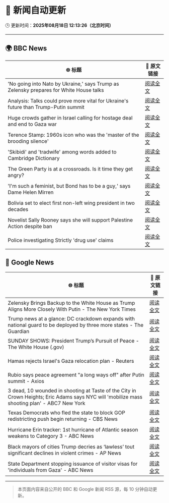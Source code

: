 # 🧠 新闻自动更新

🕒 更新时间：**2025年08月18日 12:13:26（北京时间）**

---

## 🌍 BBC News

| 🌐 标题 | 🔗 原文链接 |
|--------|-------------|
| 'No going into Nato by Ukraine,' says Trump as Zelensky prepares for White House talks | [阅读全文](https://www.bbc.com/news/articles/cm21j1ve817o?at_medium=RSS&at_campaign=rss) |
| Analysis: Talks could prove more vital for Ukraine's future than Trump-Putin summit | [阅读全文](https://www.bbc.com/news/articles/ckglxlx5vldo?at_medium=RSS&at_campaign=rss) |
| Huge crowds gather in Israel calling for hostage deal and end to Gaza war | [阅读全文](https://www.bbc.com/news/articles/ce93y2dxlg4o?at_medium=RSS&at_campaign=rss) |
| Terence Stamp: 1960s icon who was the 'master of the brooding silence' | [阅读全文](https://www.bbc.com/news/articles/cnkk4e8xqjwo?at_medium=RSS&at_campaign=rss) |
| 'Skibidi' and 'tradwife' among words added to Cambridge Dictionary | [阅读全文](https://www.bbc.com/news/articles/ce93ygv4zzlo?at_medium=RSS&at_campaign=rss) |
| The Green Party is at a crossroads. Is it time they get angry? | [阅读全文](https://www.bbc.com/news/articles/cm2kzrr4375o?at_medium=RSS&at_campaign=rss) |
| 'I'm such a feminist, but Bond has to be a guy,' says Dame Helen Mirren | [阅读全文](https://www.bbc.com/news/articles/c1jnen9zklpo?at_medium=RSS&at_campaign=rss) |
| Bolivia set to elect first non-left wing president in two decades | [阅读全文](https://www.bbc.com/news/articles/c4gzlp85432o?at_medium=RSS&at_campaign=rss) |
| Novelist Sally Rooney says she will support Palestine Action despite ban | [阅读全文](https://www.bbc.com/news/articles/cp94jz0y7ygo?at_medium=RSS&at_campaign=rss) |
| Police investigating Strictly 'drug use' claims | [阅读全文](https://www.bbc.com/news/articles/cx2px5r90x4o?at_medium=RSS&at_campaign=rss) |

## 📰 Google News

| 🌐 标题 | 🔗 原文链接 |
|--------|-------------|
| Zelensky Brings Backup to the White House as Trump Aligns More Closely With Putin - The New York Times | [阅读全文](https://news.google.com/rss/articles/CBMihgFBVV95cUxQOVIxUmhHWGl0dm5RalpSRTZzSWhJeHJsQkltMXh5YnNYMFB6UXJSSTJPcHlXRGtlQ05QT1lDazZ0Uk9COFJTZk9OYjNxYm5NVF95TWVzR0tSelctbzllN1M3NlppQ1RPNzdfLVBVZDAtd1NRZmhtMU5aZDQzb2ttcW1Xa1dUdw?oc=5) |
| Trump news at a glance: DC crackdown expands with national guard to be deployed by three more states - The Guardian | [阅读全文](https://news.google.com/rss/articles/CBMingFBVV95cUxOOGRSRXp4UFZ1ZmlNVG1xa2VRZDFpU2gyMm5GRU4tVXI1cVdZU01wdzJxcmJCdXAzY0YtTzJtODBRLVVRSDhEWlJ1MEtka3ZibWFXSGZRelJuTUpXaDhLaTRBVFA1UVhqUzFocEJGSEp5c0UxeXYyRmNROVN5OVNKUjZEUmxrQkNGSzNJZTBRa1NINUFoakhKYXAweFA0UQ?oc=5) |
| SUNDAY SHOWS: President Trump’s Pursuit of Peace - The White House (.gov) | [阅读全文](https://news.google.com/rss/articles/CBMilgFBVV95cUxOYjVQYkxJUWFwOTRDeV9vZXVjRU9KcmdvMVplZW9udDVRODJ1c0xJbk9nUkFwVnFGMHU1TzZLcERtdG1ySWxPX2cxRTVfd05MTkNQNWZRZ0JaTlg0bURlVHV6TVFiR2toY2sxUmhTTGp5dDNRWFhtbU9FMjhJY1JXZ0hzVEJpMlFHdmxRa1VMbUt4UVBtMHc?oc=5) |
| Hamas rejects Israel's Gaza relocation plan - Reuters | [阅读全文](https://news.google.com/rss/articles/CBMinAFBVV95cUxOZzlUaFB6d1RiRXU4YWwzd05aY2xYdW8wUzZ6dmQtZVM3Rm5nUTN5TVRpQUs0SnhaLTk3VDhBVDB4Y3JGeEpkRDd3VkotRU1qVzI2ZmxRdU95dU5XNlZNeE1EeHJ4a1AyZFhPZ1VHUEZUYUVleTF0Um9IVkw0dHFhdnlCNEZndnNqakt6aE5fbzJnY3V3cm9rNEZMemk?oc=5) |
| Rubio says peace agreement "a long ways off" after Putin summit - Axios | [阅读全文](https://news.google.com/rss/articles/CBMidEFVX3lxTE95RC1fTFQ0UFNUbVBEZG02Q3lzR2VSR2ExaG9DRnFIUWZPeHdFdzg5VXdDTHFWSnVOc0Y3VHp1bGFzS0hWcTZ4TWVQQ3I2Vk1BamUyMTRPd24xTkNKd08ybnZkS181ZEZFRkh1NWYwQUZQWkdr?oc=5) |
| 3 dead, 10 wounded in shooting at Taste of the City in Crown Heights; Eric Adams says NYC will 'mobilize mass shooting plan' - ABC7 New York | [阅读全文](https://news.google.com/rss/articles/CBMimAFBVV95cUxNTjZDSXVwam1zN2JubW5SZ28wM2pqQUpTY2hxQXh1Y0dsazZEczFSQ05tNE02TG9KYjlMd0pQdjE5QTJXXy1MQmg0TXg3b05ZdjBYYVcwUUdTUUVON1h4RHFYaGZKMm5IYS11M2UtOHllcmxZUmx2Qk9KUF9HUzh3NlpBT09KRjRpVmM4WWVkQUNLa1VLQlhPb9IBngFBVV95cUxQVDN4Zkstc3RKRlBYbmtVODZ1Tmd0Q1I4cHZwRVdpcEx6M0wySlFfYldDTjU4N2I4ekZUY3YxN1BpbVY3a2U5UzgtZHN1bW1sSTVyNndSZGFiTkl6cFJsNEMxTWJaYjNWZk5uUnBGYnpLcXBybEloVnVvYXN2SEtkMWZPakhSX3llV19TSC1WdXZ4bko4QUNobjdMeVV6dw?oc=5) |
| Texas Democrats who fled the state to block GOP redistricting push begin returning - CBS News | [阅读全文](https://news.google.com/rss/articles/CBMieEFVX3lxTE1ZcnY2NjFYVXdIb0d2Yk8wOVBqdU8xeDJ1VVd1X1NFQWItVzdkRExLWGo5WXpBNTc4UnpnZ2t4cUFuWWo5Q1A4VWJIa1VLQjlBQ2tqajNRaVplQWstRTlxV0ItSW1OUHFjalkxandmRFlOQV9JWVVVUdIBfkFVX3lxTE45emVEbWR6UXhLT3pOZGhFVGx0RHdEVHJXbFpzTkczSWQweWFIZ21Qa1hhMzVtamt6RGdqOG9pWktRS0Npc2Y4MnVZWFVWQ0Fnc2U5d1hiSUN0SHBGRnR5RkNxNC1PTGttRVE4X0djb3E3N3RndDF1eHdjWTFMdw?oc=5) |
| Hurricane Erin tracker: 1st hurricane of Atlantic season weakens to Category 3 - ABC News | [阅读全文](https://news.google.com/rss/articles/CBMimAFBVV95cUxOX29HbXh4eDNfTi1JUVJpd0xldTRLT2R6SXBDZXRKRUZKZUxUbkNTYTY0ZVFVRVo5T0VOZkd5RC1CZFN2ZFBBNGphSTBvV21yYmxCTEhoMTRrWlN6a3pSOTFVTmpJZjZKUThFaTVLenpHbXg2VHBrdXRMTnFldHdtY0tJTUs2SXo0VHdUMXg3WkR4bjZZNnJjN9IBngFBVV95cUxOWWJ5dE8wak10blZWSlBEeWJ5cG5BMXZtYzRWeFhwbVBtWkNyVTAtZmhGUzZERHU0S2JqRTdqaVJ1VFMxQ0Zscl92QXFlYWNrMXBuay0zR1h2eW1VYzRlSk91eU1ldVIwbF9WSWE3amJ5bG1PNTFfcC1DVXk2bGxnLXJKb080allwNnJyOWEzMGFiYzNaYWtUWHdxTnJJQQ?oc=5) |
| Black mayors of cities Trump decries as ‘lawless’ tout significant declines in violent crimes - AP News | [阅读全文](https://news.google.com/rss/articles/CBMiqgFBVV95cUxOd2w0SUxjYmlRQVBybUlsWW5RRjlqQ2t1ODFFWE81SVQ0c0FJWFRHY3dzVzJhaUxFNzhfdjNxdVBDdENJWGlrUmpHeTh1b1ZpaWNLVno5SFJFVXlHdEhXWWozNHZJdkNGS1RVNElFWENMM0QzejZTUDFZYTRqNmJQWHJpY0plR3YxWFR3Q0RQZVpQcTFUUVlndGt2dHF3UFAxeURTUnhVWG5kZw?oc=5) |
| State Department stopping issuance of visitor visas for 'individuals from Gaza' - ABC News | [阅读全文](https://news.google.com/rss/articles/CBMirwFBVV95cUxQVkhfS2VLblhidjJORkF1RjFEYzUyMHh0VE9VSVk1blp6ZUtPb0tMNERXUERQOGpyV2ZTVlFmeG56MlI1ekIxd216c2g5NTdyZmpoSzRiUTdHOE9TZTJvUHZSQXBBd3d2LTk2N3Nkb1RDb3ZUcmoyWUxQSldmT3NXek1haWwweHRGZy1rMU1hM1EwQzVKMzZoZ0RaT2tXT2NmNF9sUUdaX29FMjI4WnBr?oc=5) |

---
> 本页面内容来自公开的 BBC 和 Google 新闻 RSS 源，每 10 分钟自动更新。